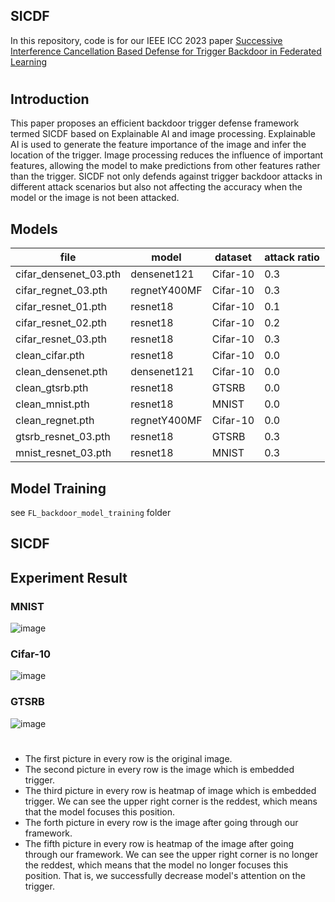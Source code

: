## SICDF

In this repository, code is for our IEEE ICC 2023 paper [Successive Interference Cancellation Based Defense for Trigger Backdoor in Federated Learning](https://github.com/melamaze/SICDF) 
#

## Introduction
This paper proposes an efficient backdoor trigger defense
framework termed SICDF based on Explainable AI and image
processing. Explainable AI is used to generate the feature
importance of the image and infer the location of the trigger.
Image processing reduces the influence of important features,
allowing the model to make predictions from other features
rather than the trigger. SICDF not only defends against trigger
backdoor attacks in different attack scenarios but also not
affecting the accuracy when the model or the image is not
been attacked.

## Models

| file                  | model        | dataset  | attack ratio | 
|-----------------------|--------------|----------|--------------|
| cifar_densenet_03.pth | densenet121  | Cifar-10 | 0.3          |
| cifar_regnet_03.pth   | regnetY400MF | Cifar-10 | 0.3          |
| cifar_resnet_01.pth   | resnet18     | Cifar-10 | 0.1          |
| cifar_resnet_02.pth   | resnet18     | Cifar-10 | 0.2          |
| cifar_resnet_03.pth   | resnet18     | Cifar-10 | 0.3          |
| clean_cifar.pth       | resnet18     | Cifar-10 | 0.0          |
| clean_densenet.pth    | densenet121  | Cifar-10 | 0.0          |
| clean_gtsrb.pth       | resnet18     | GTSRB    | 0.0          |
| clean_mnist.pth       | resnet18     | MNIST    | 0.0          |
| clean_regnet.pth      | regnetY400MF | Cifar-10 | 0.0          |
| gtsrb_resnet_03.pth   | resnet18     | GTSRB    | 0.3          |
| mnist_resnet_03.pth   | resnet18     | MNIST    | 0.3          |

## Model Training 
see `FL_backdoor_model_training` folder



## SICDF

## Experiment Result

### MNIST
![image](https://i.imgur.com/aSNMNRF.png)

### Cifar-10
![image](https://imgur.com/PWNXC7v.png)

### GTSRB
![image](https://imgur.com/iI32r2E.png)

#
- The first picture in every row is the original image.
- The second picture in every row is the image which is embedded trigger.
- The third picture in every row is heatmap of image which is embedded trigger. We can see the upper right corner is the reddest, which means that the model focuses this position.
- The forth picture in every row is the image after going through our framework.
- The fifth picture in every row is heatmap of the image after going through our framework. We can see the upper right corner is no longer the reddest, which means that the model no longer focuses this position. That is, we successfully decrease model's attention on the trigger.

































